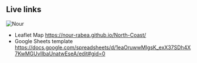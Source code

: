 ## Live links
![Nour](https://user-images.githubusercontent.com/75251467/129885688-9e19dab2-2990-4116-bdec-c124a27e727f.jpg)

- Leaflet Map https://nour-rabea.github.io/North-Coast/
- Google Sheets template https://docs.google.com/spreadsheets/d/1eaOruwwMIgsK_exX37SDh4X7KwMGUvIlbaUnatwEseA/edit#gid=0
